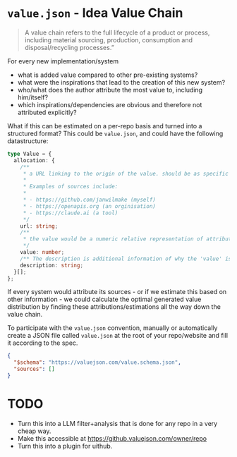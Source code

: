 # `value.json` - Idea Value Chain

> A value chain refers to the full lifecycle of a product or process, including material sourcing, production, consumption and disposal/recycling processes.”

For every new implementation/system

- what is added value compared to other pre-existing systems?
- what were the inspirations that lead to the creation of this new system?
- who/what does the author attribute the most value to, including him/itself?
- which inspirations/dependencies are obvious and therefore not attributed explicitly?

What if this can be estimated on a per-repo basis and turned into a structured format? This could be `value.json`, and could have the following datastructure:

```ts
type Value = {
  allocation: {
    /**
     * a URL linking to the origin of the value. should be as specific as possible
     *
     * Examples of sources include:
     *
     * - https://github.com/janwilmake (myself)
     * - https://openapis.org (an orginisation)
     * - https://claude.ai (a tool)
     */
    url: string;
    /**
     * the value would be a numeric relative representation of attributed value
     */
    value: number;
    /** The description is additional information of why the 'value' is attributed to the 'source'. This is useful for fairer down-stream value allocation.*/
    description: string;
  }[];
};
```

If every system would attribute its sources - or if we estimate this based on other information - we could calculate the optimal generated value distribution by finding these attributions/estimations all the way down the value chain.

To participate with the `value.json` convention, manually or automatically create a JSON file called `value.json` at the root of your repo/website and fill it according to the spec.

```json
{
  "$schema": "https://valuejson.com/value.schema.json",
  "sources": []
}
```

# TODO

- Turn this into a LLM filter+analysis that is done for any repo in a very cheap way.
- Make this accessible at https://github.valuejson.com/owner/repo
- Turn this into a plugin for uithub.
